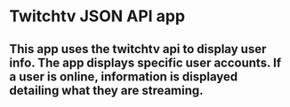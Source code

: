 # Twitchtv JSON API app
## This app uses the twitchtv api to display user info. The app displays specific user accounts. If a user is online, information is displayed detailing what they are streaming. 
